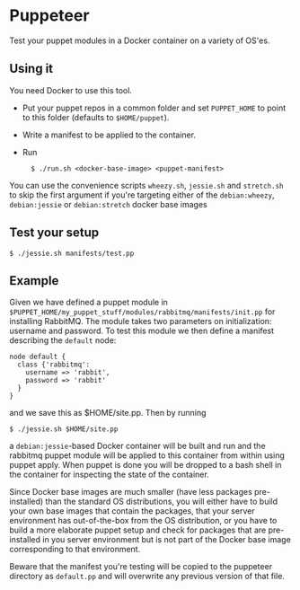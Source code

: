# Puppeteer

Test your puppet modules in a Docker container on a variety of OS'es.

## Using it

You need Docker to use this tool.

* Put your puppet repos in a common folder and set `PUPPET_HOME` to point to this folder (defaults to `$HOME/puppet`).
* Write a manifest to be applied to the container.
* Run
    
        $ ./run.sh <docker-base-image> <puppet-manifest>

You can use the convenience scripts `wheezy.sh`, `jessie.sh` and `stretch.sh` to skip the first argument
if you're targeting either of the `debian:wheezy`, `debian:jessie` or `debian:stretch` docker base images

## Test your setup

    $ ./jessie.sh manifests/test.pp

## Example

Given we have defined a puppet module in `$PUPPET_HOME/my_puppet_stuff/modules/rabbitmq/manifests/init.pp` for 
installing RabbitMQ. The module takes two parameters on initialization: username and password. To test
this module we then define a manifest describing the `default` node:

    node default {
      class {'rabbitmq':
        username => 'rabbit',
        password => 'rabbit'
      }
    }

and we save this as $HOME/site.pp. Then by running

    $ ./jessie.sh $HOME/site.pp

a `debian:jessie`-based Docker container will be built and run and the rabbitmq puppet module will be applied to this container
from within using puppet apply. When puppet is done you will be dropped to a bash shell in the container
for inspecting the state of the container.

Since Docker base images are much smaller (have less packages pre-installed) than the standard OS distributions,
you will either have to build your own base images that contain the packages, that your server environment has
out-of-the-box from the OS distribution, or you have to build a more elaborate puppet setup and check for
packages that are pre-installed in you server environment but is not part of the Docker base image corresponding
to that environment.

Beware that the manifest you're testing will be copied to the puppeteer directory as `default.pp` and will overwrite
any previous version of that file.
